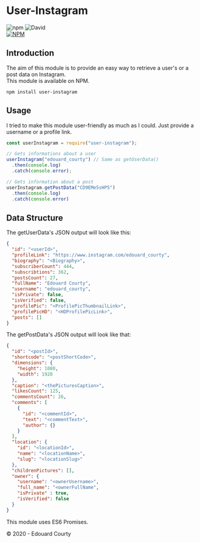 # User-Instagram
![npm](https://img.shields.io/npm/dt/user-instagram) ![David](https://img.shields.io/david/EdouardCourty/user-instagram)
<br>
[![NPM](https://nodei.co/npm/user-instagram.png)](https://nodei.co/npm/user-instagram)  

## Introduction
The aim of this module is to provide an easy way to retrieve a user's or a post data on Instagram.  
This module is available on NPM.
```
npm install user-instagram
```

## Usage

I tried to make this module user-friendly as much as I could. Just provide a username or a profile link.
  
```js
const userInstagram = require("user-instagram");

// Gets informations about a user
userInstagram("edouard_courty") // Same as getUserData()
  .then(console.log)
  .catch(console.error);

// Gets information about a post
userInstagram.getPostData("CD9EMe5sHP5")
  .then(console.log)
  .catch(console.error)
```

## Data Structure

The getUserData's JSON output will look like this:
```json
{
  "id": "<userId>",
  "profileLink": "https://www.instagram.com/edouard_courty",
  "biography": "<Biography>",
  "subscriberCount": 444,
  "subscribtions": 362,
  "postsCount": 27,
  "fullName": "Edouard Courty",
  "username": "edouard_courty",
  "isPrivate": false,
  "isVerified": false,
  "profilePic": "<ProfilePicThumbnailLink>",
  "profilePicHD": "<HDProfilePicLink>",
  "posts": []
}
```

The getPostData's JSON output will look like that:
```json
{
  "id": "<postId>",
  "shortcode": "<postShortCode>",
  "dimensions": {
    "height": 1080,
    "width": 1920
  },
  "caption": "<thePicturesCaption>",
  "likesCount": 125,
  "commentsCount": 26,
  "comments": [
    {
      "id": "<commentId>",
      "text": "<commentText>",
      "author": {}
    } 
  ],
  "location": {
    "id": "<locationId>",
    "name": "<locationName>",
    "slug": "<locationSlug>"
  },
  "childrenPictures": [],
  "owner": {
    "username": "<ownerUsername>",
    "full_name": "<ownerFullName",
    "isPrivate" : true,
    "isVerified": false
  }
}
```
This module uses ES6 Promises.

© 2020 - Edouard Courty